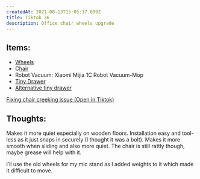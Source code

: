 ```yaml
---
createdAt: 2021-08-13T15:05:17.809Z
title: Tiktok 36
description: Office chair wheels upgrade
---
```

## Items:[](https://shopee.ph/Replacement-HEAVY-DUTY-Office-Computer-Gaming-Chair-Caster-rollerblade-style-3-inch-Castor-wheel-5pc-i.236384746.8777080224)

* [Wheels](https://shp.ee/8tqnypt)[](https://shp.ee/8tqnypt)[](https://shp.ee/pnvi2pb)
* C[hair](https://shp.ee/t7bwrtt)
* Robot Vacuum: Xiaomi Mijia 1C Robot Vacuum-Mop
* [Tiny Drawer](https://shp.ee/skdqy8t)
* [Alternative tiny drawer](https://c.lazada.com.ph/t/c.0rSH78?url=https%3A%2F%2Fwww.lazada.com.ph%2Fproducts%2Fthe-baby-diary-desktop-storage-box-drawer-type-cosmetic-small-plastic-jewelry-multifunctional-box-i1694186154-s7320442801.html&sub_aff_id=site)

[Fixing chair creeking issue (Open in Tiktok)](https://openinapp.co/url/71027)

## Thoughts:

Makes it more quiet especially on wooden floors. Installation easy and tool-less as it just snaps in securely (I thought it was a bolt). Makes it more smooth when sliding and also more quiet. The chair is still rattly though, maybe grease will help with it. 

I’ll use the old wheels for my mic stand as I added weights to it which made it difficult to move.